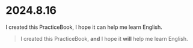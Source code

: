 # 2024.8.16
I created this PracticeBook, I hope it can help me learn English.
> I created this PracticeBook, **and** I hope it **will** help me learn English.

